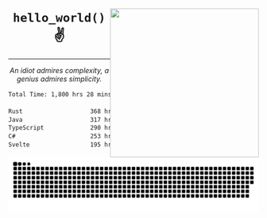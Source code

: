 <div text-align="center">
    <img src="https://i.imgur.com/h1q15Kt.gife" align="right" width="299" height="299">
    <h1 align="center"><code>hello_world()</code> ✌️</h1>
    <hr>
    <p align="center"><i>An idiot admires complexity, a genius admires simplicity.</i></p>
</div>

<!--START_SECTION:waka-->

```txt
Total Time: 1,800 hrs 28 mins

Rust                   368 hrs 56 mins ████▓░░░░░░░░░░░░░░░░░░░░   19.02 %
Java                   317 hrs 33 mins ████░░░░░░░░░░░░░░░░░░░░░   16.37 %
TypeScript             290 hrs 24 mins ███▓░░░░░░░░░░░░░░░░░░░░░   14.97 %
C#                     253 hrs 12 mins ███▒░░░░░░░░░░░░░░░░░░░░░   13.05 %
Svelte                 195 hrs 22 mins ██▓░░░░░░░░░░░░░░░░░░░░░░   10.07 %
```

<!--END_SECTION:waka-->

<picture>
  <source media="(prefers-color-scheme: dark)" srcset="https://raw.githubusercontent.com/Somfic/Somfic/main/github-contribution-grid-snake-dark.svg">
  <source media="(prefers-color-scheme: light)" srcset="https://raw.githubusercontent.com/Somfic/Somfic/main/github-contribution-grid-snake.svg">
  <img alt="github contribution grid snake animation" src="https://raw.githubusercontent.com/Somfic/Somfic/main/github-contribution-grid-snake.svg">
</picture>
